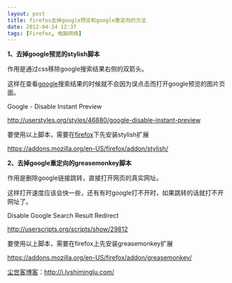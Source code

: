 ```yaml
---
layout: post
title: firefox去掉google预览和google重定向的方法
date: 2012-04-24 12:37
tags: [Firefox, 电脑网络]
---
```

<strong>1、去掉google预览的stylish脚本</strong>

作用是通过css移除google搜索结果右侧的双箭头。

这样在查看<a href="http://i.lvshiminglu.com/tag/google" target="_blank">google</a>搜索结果的时候就不会因为误点击而打开google预览的图片页面。

Google - Disable Instant Preview

<a href="http://userstyles.org/styles/46880/google-disable-instant-preview" target="_blank">http://userstyles.org/styles/46880/google-disable-instant-preview</a>

要使用以上脚本，需要在<a href="http://i.lvshiminglu.com/tag/firefox" target="_blank">firefox</a>下先安装stylish扩展

<a href="https://addons.mozilla.org/en-US/firefox/addon/stylish/" target="_blank">https://addons.mozilla.org/en-US/firefox/addon/stylish/</a>

<strong>2、去掉google重定向的greasemonkey脚本</strong>

作用是删除google链接跳转，直接打开网页的真实网址。

这样打开速度应该会快一些，还有有时google打不开时，如果跳转的话就打不开网址了。

Disable Google Search Result Redirect

<a href="http://userscripts.org/scripts/show/29812" target="_blank">http://userscripts.org/scripts/show/29812</a>

要使用以上脚本，需要在firefox上先安装greasemonkey扩展

<a href="https://addons.mozilla.org/en-US/firefox/addon/greasemonkey/" target="_blank">https://addons.mozilla.org/en-US/firefox/addon/greasemonkey/</a>

<a href="http://i.lvshiminglu.com/">尘世客博客</a>：<a href="http://i.lvshiminglu.com/">http://i.lvshiminglu.com/</a>

